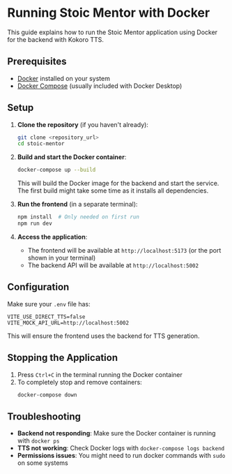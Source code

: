 # Running Stoic Mentor with Docker

This guide explains how to run the Stoic Mentor application using Docker for the backend with Kokoro TTS.

## Prerequisites

- [Docker](https://www.docker.com/get-started) installed on your system
- [Docker Compose](https://docs.docker.com/compose/install/) (usually included with Docker Desktop)

## Setup

1. **Clone the repository** (if you haven't already):
   ```bash
   git clone <repository_url>
   cd stoic-mentor
   ```

2. **Build and start the Docker container**:
   ```bash
   docker-compose up --build
   ```
   This will build the Docker image for the backend and start the service. The first build might take some time as it installs all dependencies.

3. **Run the frontend** (in a separate terminal):
   ```bash
   npm install  # Only needed on first run
   npm run dev
   ```

4. **Access the application**:
   - The frontend will be available at `http://localhost:5173` (or the port shown in your terminal)
   - The backend API will be available at `http://localhost:5002`

## Configuration

Make sure your `.env` file has:
```
VITE_USE_DIRECT_TTS=false
VITE_MOCK_API_URL=http://localhost:5002
```

This will ensure the frontend uses the backend for TTS generation.

## Stopping the Application

1. Press `Ctrl+C` in the terminal running the Docker container
2. To completely stop and remove containers:
   ```bash
   docker-compose down
   ```

## Troubleshooting

- **Backend not responding**: Make sure the Docker container is running with `docker ps`
- **TTS not working**: Check Docker logs with `docker-compose logs backend`
- **Permissions issues**: You might need to run docker commands with `sudo` on some systems 
